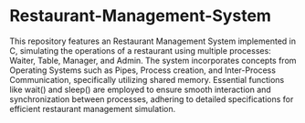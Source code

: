 # Restaurant-Management-System
This repository features an Restaurant Management System implemented in C, simulating the operations of a restaurant using multiple processes: Waiter, Table, Manager, and Admin. The system incorporates concepts from Operating Systems such as Pipes, Process creation, and Inter-Process Communication, specifically utilizing shared memory. Essential functions like wait() and sleep() are employed to ensure smooth interaction and synchronization between processes, adhering to detailed specifications for efficient restaurant management simulation.

